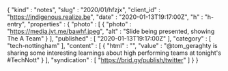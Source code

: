{
  "kind" : "notes",
  "slug" : "2020/01/hfzjx",
  "client_id" : "https://indigenous.realize.be",
  "date" : "2020-01-13T19:17:00Z",
  "h" : "h-entry",
  "properties" : {
    "photo" : [ {
      "photo" : "https://media.jvt.me/bawhf.jpeg",
      "alt" : "Slide being presented, showing The A Team"
    } ],
    "published" : [ "2020-01-13T19:17:00Z" ],
    "category" : [ "tech-nottingham" ],
    "content" : [ {
      "html" : "",
      "value" : "@tom_geraghty is sharing some interesting learnings about high performing teams at tonight's #TechNott"
    } ],
    "syndication" : [ "https://brid.gy/publish/twitter" ]
  }
}
